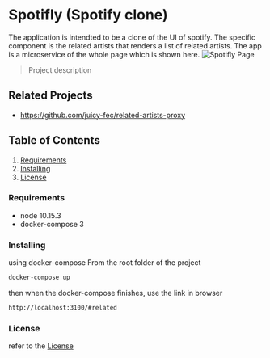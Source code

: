 # Spotifly (Spotify clone)

The application is intendted to be a clone of the UI of spotify. 
The specific component is the related artists that renders a list
of related artists. The app is a microservice of the whole page which
is shown here.
 ![Spotifly Page](https://github.com/juicy-fec/related-artists-client/blob/master/FECdemo.png)

> Project description

## Related Projects

  - https://github.com/juicy-fec/related-artists-proxy

## Table of Contents
1. [Requirements](#Requirements)
1. [Installing](#Installing)
1. [License](#License)

### Requirements
- node 10.15.3
- docker-compose 3

### Installing

using docker-compose
From the root folder of the project
```sh
docker-compose up
```
then when the docker-compose finishes, use the link in browser
```sh
http://localhost:3100/#related
```


### License
refer to the [License](https://github.com/juicy-fec/related-artists-client/blob/master/LICENSE.md)

